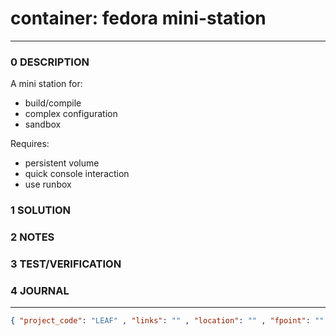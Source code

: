 # container: fedora mini-station
--------------------------------
### 0 DESCRIPTION
A mini station for:
- build/compile
- complex configuration
- sandbox

Requires:
- persistent volume
- quick console interaction
- use runbox

### 1 SOLUTION


### 2 NOTES


### 3 TEST/VERIFICATION


### 4 JOURNAL



--------------------------------
```json
{ "project_code": "LEAF" , "links": "" , "location": "" , "fpoint": "" }
```
